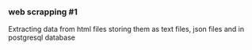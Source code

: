 ### web scrapping #1

Extracting data from html files storing them as text files, json files and in postgresql database